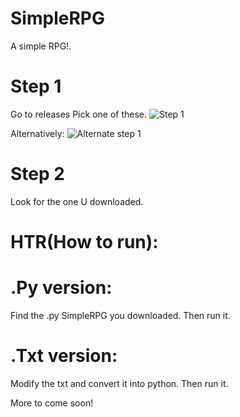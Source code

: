 # SimpleRPG

A simple RPG!.

# Step 1
Go to releases
Pick one of these.
![Step 1](https://cdn.discordapp.com/attachments/852436261029412875/854613411609313310/S1.PNG)

Alternatively:
![Alternate step 1](https://cdn.discordapp.com/attachments/852436261029412875/854614314413064192/AS1.PNG)

# Step 2

Look for the one U downloaded.

# HTR(How to run):

# .Py version:

Find the .py SimpleRPG you downloaded.
Then run it.

# .Txt version:

Modify the txt and convert it into python.
Then run it.

More to come soon!
